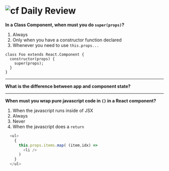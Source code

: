 ![cf](http://i.imgur.com/7v5ASc8.png) Daily Review
==================================================

**In a Class Component, when must you do `super(props)`?**

1. Always
1. Only when you have a constructor function declared
1. Whenever you need to use `this.props...`

```
class Foo extends React.Component {
  constructor(props) {
    super(props);
  }
}

```

---

**What is the difference between app and component state?**

---

**When must you wrap pure javascript code in `{}` in a React component?**

1. When the javascript runs inside of JSX
1. Always
1. Never
1. When the javascript does a `return`

```javascript
  <ul>
    {
      this.props.items.map( (item,idx) =>
        <li />
      )
    }
  </ul>
```


